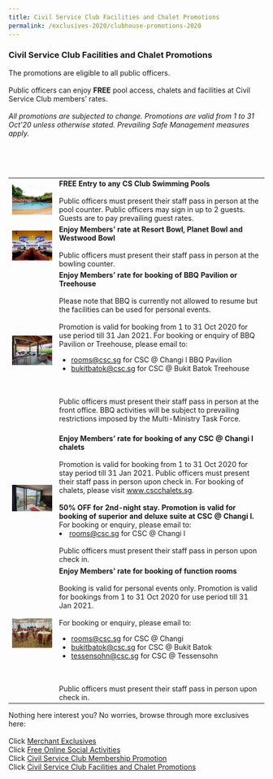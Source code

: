 ```yaml
---
title: Civil Service Club Facilities and Chalet Promotions
permalink: /exclusives-2020/clubhouse-promotions-2020
---
```


### Civil Service Club Facilities and Chalet Promotions <br>
The promotions are eligible to all public officers.<br>
<br>
Public officers can enjoy <b>FREE</b> pool access, chalets and facilities at Civil Service Club members’ rates. <br>
<br>
<i>All promotions are subjected to change. Promotions are valid from 1 to 31 Oct'20 unless otherwise stated. Prevailing Safe Management measures apply. </i><br>
<br>

<table>
  <tr>
    <td>
      <img src="/images/promotions/Pool.jpg">
    </td>
    <td>
      <b>FREE Entry to any CS Club Swimming Pools</b><br>
      <br>
      Public officers must present their staff pass in person at the pool counter. Public officers may sign in up to 2 guests. Guests are to pay prevailing guest rates. <br>
    </td>
  </tr>
  <tr>
    <td>
      <img src="/images/promotions/Bowl.jpg">
    </td>
    <td>
      <b>Enjoy Members’ rate at Resort Bowl, Planet Bowl and Westwood Bowl </b><br>
      <br>
      Public officers must present their staff pass in person at the bowling counter. <br>
    </td>
  </tr>
  <tr>
    <td>
      <img src="/images/promotions/BBQ.jpg">
    </td>
    <td>
      <b>Enjoy Members’ rate for booking of BBQ Pavilion or Treehouse </b><br>
      <br>
      Please note that BBQ is currently not allowed to resume but the facilities can be used for personal events.<br>
      <br>
      Promotion is valid for booking from 1 to 31 Oct 2020 for use period till 31 Jan 2021. For booking or enquiry of BBQ Pavilion or Treehouse, please email to:
      <ul>
        <li> <a href="mailto:rooms@csc.sg">rooms@csc.sg</a> for CSC @ Changi l BBQ Pavilion</li>
        <li>  <a href="mailto:bukitbatok@csc.sg">bukitbatok@csc.sg</a> for CSC @ Bukit Batok Treehouse</li>
      </ul><br>
      <br>
      Public officers must present their staff pass in person at the front office. BBQ activities will be subject to prevailing restrictions imposed by the Multi-Ministry Task Force.<br>
      <br>
    </td>
  </tr>
    <tr>
    <td>
      <img src="/images/promotions/changi.jpg">
    </td>
    <td>
      <b>Enjoy Members’ rate for booking of any CSC @ Changi l chalets </b><br>
      <br>
      Promotion is valid for booking from 1 to 31 Oct 2020 for stay period till 31 Jan 2021. Public officers must present their staff pass in person upon check in. For booking of chalets, please visit <a href="www.cscchalets.sg">www.cscchalets.sg</a>.</b><br>
      <br>
       <b>50% OFF for 2nd-night stay. Promotion is valid for booking of superior and deluxe suite at CSC @ Changi l.</b><br>
          For booking or enquiry, please email to:<li> <a href="mailto:rooms@csc.sg">rooms@csc.sg</a> for CSC @ Changi l</li><br>
          Public officers must present their staff pass in person upon check in.
  
    
  </tr>
      <tr>
    <td>
      <img src="/images/promotions/function.jpg">
    </td>
    <td>
      <b>Enjoy Members’ rate for booking of function rooms</b><br>
      <br>
      Booking is valid for personal events only. Promotion is valid for bookings from 1 to 31 Oct 2020 for use period till 31 Jan 2021. <br>
      <br>
      For booking or enquiry, please email to:
      <ul>
        <li> <a href="mailto:rooms@csc.sg">rooms@csc.sg</a> for CSC @ Changi</li>
        <li>  <a href="mailto:bukitbatok@csc.sg">bukitbatok@csc.sg</a> for CSC @ Bukit Batok</li>
        <li>  <a href="mailto:tessensohn@csc.sg">tessensohn@csc.sg</a> for CSC @ Tessensohn</li>
      </ul><br>
      <br>
      Public officers must present their staff pass in person upon check in.
      <br>     
    </td>
  </tr>
  <br>
<br>
<table>
Nothing here interest you? No worries, browse through more exclusives here: <br>
<br>
Click <a href="https://publicserviceweek.gov.sg/exclusives-2020/merchant-exclusives-2020">Merchant Exclusives</a><br>
Click <a href="https://publicserviceweek.gov.sg/exclusives-2020/online-social-activities-2020">Free Online Social Activities</a><br>
Click <a href="https://publicserviceweek.gov.sg/exclusives-2020/civil-service-club-membership-promotion-2020">Civil Service Club Membership Promotion</a><br>
Click <a href="https://publicserviceweek.gov.sg/exclusives-2020/clubhouse-promotions-2020">Civil Service Club Facilities and Chalet Promotions</a><br> 
